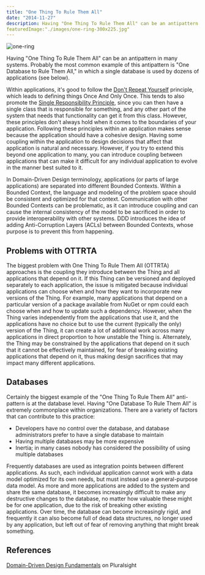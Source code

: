 ```yaml
---
title: "One Thing To Rule Them All"
date: "2014-11-27"
description: Having "One Thing To Rule Them All" can be an antipattern in many systems. Probably the most common example of this antipattern is "One Database to Rule Them All," in which a single database is used by dozens of applications.
featuredImage:"./images/one-ring-300x225.jpg"
---
```


![one-ring](images/one-ring-300x225.jpg)

Having "One Thing To Rule Them All" can be an antipattern in many systems. Probably the most common example of this antipattern is "One Database to Rule Them All," in which a single database is used by dozens of applications (see below).

Within applications, it's good to follow the [Don't Repeat Yourself](/principles/dont-repeat-yourself) principle, which leads to defining things Once And Only Once. This tends to also promote the [Single Responsibility Principle](/principles/single-responsibility-principle), since you can then have a single class that is responsible for something, and any other part of the system that needs that functionality can get it from this class. However, these principles don't always hold when it comes to the boundaries of your application. Following these principles within an application makes sense because the application should have a cohesive design. Having some coupling within the application to design decisions that affect that application is natural and necessary. However, if you try to extend this beyond one application to many, you can introduce coupling between applications that can make it difficult for any individual application to evolve in the manner best suited to it.

In Domain-Driven Design terminology, applications (or parts of large applications) are separated into different Bounded Contexts. Within a Bounded Context, the language and modeling of the problem space should be consistent and optimized for that context. Communication with other Bounded Contexts can be problematic, as it can introduce coupling and can cause the internal consistency of the model to be sacrificed in order to provide interoperability with other systems. DDD introduces the idea of adding Anti-Corruption Layers (ACLs) between Bounded Contexts, whose purpose is to prevent this from happening.

## Problems with OTTRTA

The biggest problem with One Thing To Rule Them All (OTTRTA) approaches is the coupling they introduce between the Thing and all applications that depend on it. If this Thing can be versioned and deployed separately to each application, the issue is mitigated because individual applications can choose when and how they want to incorporate new versions of the Thing. For example, many applications that depend on a particular version of a package available from NuGet or npm could each choose when and how to update such a dependency. However, when the Thing varies independently from the applications that use it, and the applications have no choice but to use the current (typically the only) version of the Thing, it can create a lot of additional work across many applications in direct proportion to how unstable the Thing is. Alternately, the Thing may be constrained by the applications that depend on it such that it cannot be effectively maintained, for fear of breaking existing applications that depend on it, thus making design sacrifices that may impact many different applications.

## Databases

Certainly the biggest example of the "One Thing To Rule Them All" anti-pattern is at the database level. Having "One Database To Rule Them All" is extremely commonplace within organizations. There are a variety of factors that can contribute to this practice:

- Developers have no control over the database, and database administrators prefer to have a single database to maintain
- Having multiple databases may be more expensive
- Inertia; in many cases nobody has considered the possibility of using multiple databases

Frequently databases are used as integration points between different applications. As such, each individual application cannot work with a data model optimized for its own needs, but must instead use a general-purpose data model. As more and more applications are added to the system and share the same database, it becomes increasingly difficult to make any destructive changes to the database, no matter how valuable these might be for one application, due to the risk of breaking other existing applications. Over time, the database can become increasingly rigid, and frequently it can also become full of dead data structures, no longer used by any application, but left out of fear of removing anything that might break something.

## References

[Domain-Driven Design Fundamentals](http://bit.ly/PS-DDD) on Pluralsight
